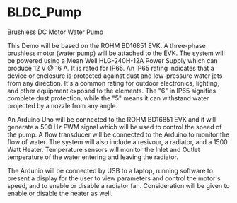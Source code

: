 # BLDC_Pump
Brushless DC Motor Water Pump

This Demo will be based on the ROHM BD16851 EVK.  A three-phase brushless motor (water pump) will be attached to the EVK.
The system will be powered using a Mean Well HLG-240H-12A Power Supply which can produce 12 V @ 16 A.  It is rated for IP65. An IP65 rating indicates that a device or enclosure is protected against dust and low-pressure water jets from any direction. It's a common rating for outdoor electronics, lighting, and other equipment exposed to the elements. The "6" in IP65 signifies complete dust protection, while the "5" means it can withstand water projected by a nozzle from any angle. 

An Arduino Uno will be connected to the ROHM BD16851 EVK and it will generate a 500 Hz PWM signal which will be used to control the speed of the pump.  A flow transducer will be connected to the Arduino to monitor the flow of water. The system will also include a resivour, a radiator, and a 1500 Watt Heater. Temperature sensors will monitor the Inlet and Outlet temperature of the water entering and leaving the radiator.

The Ardunio will be connected by USB to a laptop, running software to present a display for the user to view parameters and control the motor's speed, and to enable or disable a radiator fan. Consideration will be given to enable or disable the heater as well.

